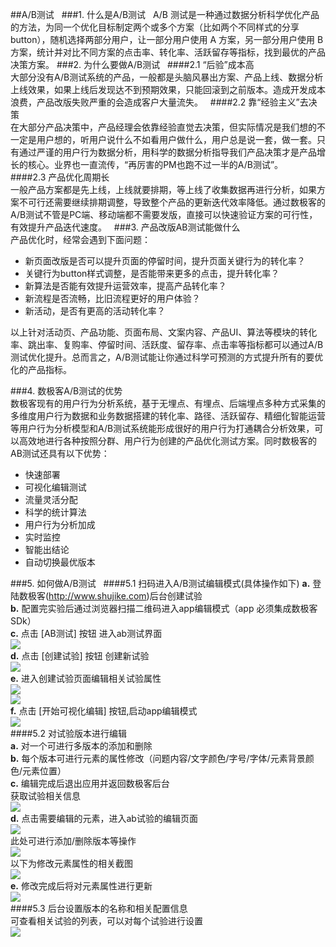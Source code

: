 ##A/B测试  
###1. 什么是A/B测试  
A/B 测试是一种通过数据分析科学优化产品的方法，为同一个优化目标制定两个或多个方案（比如两个不同样式的分享button），随机选择两部分用户，让一部分用户使用 A 方案，另一部分用户使用 B 方案，统计并对比不同方案的点击率、转化率、活跃留存等指标，找到最优的产品决策方案。
###2. 为什么要做A/B测试  
####2.1 “后验”成本高  
大部分没有A/B测试系统的产品，一般都是头脑风暴出方案、产品上线、数据分析上线效果，如果上线后发现达不到预期效果，只能回滚到之前版本。造成开发成本浪费，产品改版失败严重的会造成客户大量流失。  
####2.2 靠“经验主义”去决策  
在大部分产品决策中，产品经理会依靠经验直觉去决策，但实际情况是我们想的不一定是用户想的，听用户说什么不如看用户做什么，用户总是说一套，做一套。只有通过严谨的用户行为数据分析，用科学的数据分析指导我们产品决策才是产品增长的核心。业界也一直流传，“再厉害的PM也跑不过一半的A/B测试”。  
####2.3 产品优化周期长  
一般产品方案都是先上线，上线就要排期，等上线了收集数据再进行分析，如果方案不可行还需要继续排期调整，导致整个产品的更新迭代效率降低。通过数极客的A/B测试不管是PC端、移动端都不需要发版，直接可以快速验证方案的可行性，有效提升产品迭代速度。  
###3. 产品改版AB测试能做什么  
产品优化时，经常会遇到下面问题：  
 * 新页面改版是否可以提升页面的停留时间，提升页面关键行为的转化率？  
 * 关键行为button样式调整，是否能带来更多的点击，提升转化率？  
 * 新算法是否能有效提升运营效率，提高产品转化率？  
 * 新流程是否流畅，比旧流程更好的用户体验？  
 * 新活动，是否有更高的活动转化率？
 
以上针对活动页、产品功能、页面布局、文案内容、产品UI、算法等模块的转化率、跳出率、复购率、停留时间、活跃度、留存率、点击率等指标都可以通过A/B测试优化提升。总而言之，A/B测试能让你通过科学可预测的方式提升所有的要优化的产品指标。  

###4. 数极客A/B测试的优势  
数极客现有的用户行为分析系统，基于无埋点、有埋点、后端埋点多种方式采集的多维度用户行为数据和业务数据搭建的转化率、路径、活跃留存、精细化智能运营等用户行为分析模型和A/B测试系统能形成很好的用户行为打通耦合分析效果，可以高效地进行各种按照分群、用户行为创建的产品优化测试方案。同时数极客的AB测试还具有以下优势：
 *	快速部署  
 *	可视化编辑测试  
 *	流量灵活分配  
 *	科学的统计算法  
 *	用户行为分析加成  
 *	实时监控  
 *	智能出结论  
 *	自动切换最优版本  

###5. 如何做A/B测试  
####5.1 扫码进入A/B测试编辑模式(具体操作如下)
**a.** 登陆数极客(<http://www.shujike.com>)后台创建试验  
**b.** 配置完实验后通过浏览器扫描二维码进入app编辑模式（app 必须集成数极客SDk）  
**c.** 点击 [AB测试] 按钮 进入ab测试界面  
![](http://www.shujike.com/docsimg/abtest_login.png)  
**d.** 点击 [创建试验] 按钮 创建新试验  
![](http://www.shujike.com/docsimg/abtest_creat_1.png)  
**e.** 进入创建试验页面编辑相关试验属性  
![](http://www.shujike.com/docsimg/abtest_creat_2.png)  
![](http://www.shujike.com/docsimg/abtest_creat_3.png)  
**f.** 点击 [开始可视化编辑] 按钮,启动app编辑模式  
![](http://www.shujike.com/docsimg/abtest_start.png)  
####5.2 对试验版本进行编辑  
**a.** 对一个可进行多版本的添加和删除  
**b.** 每个版本可进行元素的属性修改（问题内容/文字颜色/字号/字体/元素背景颜色/元素位置）  
**c.** 编辑完成后退出应用并返回数极客后台  
获取试验相关信息  
![](http://www.shujike.com/docsimg/abtest_get_test_info.png)  
**d.** 点击需要编辑的元素，进入ab试验的编辑页面  
![](http://www.shujike.com/docsimg/abtest_edit.png)  
此处可进行添加/删除版本等操作  
![](http://www.shujike.com/docsimg/abtest_add_version.png)  
以下为修改元素属性的相关截图  
![](http://www.shujike.com/docsimg/abtest_edit.jpg)  
**e.** 修改完成后将对元素属性进行更新  
![](http://www.shujike.com/docsimg/abtest_update_version.png)  
####5.3 后台设置版本的名称和相关配置信息  
可查看相关试验的列表，可以对每个试验进行设置  
![](http://www.shujike.com/docsimg/abtest_list.png)  

